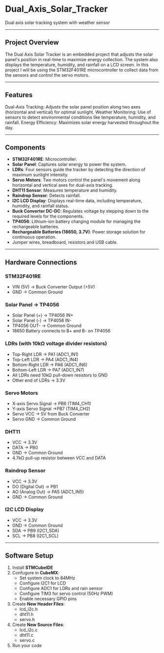 # Dual_Axis_Solar_Tracker
Dual axis solar tracking system with weather sensor

---

## **Project Overview**
The Dual Axis Solar Tracker is an embedded project that adjusts the solar panel's position in real-time to maximize energy collection. The system also displays the temperature, humidity, and rainfall on a LCD screen. In this project I will be using the STM32F401RE microcontroller to collect data from the sensors and control the servo motors.

---

## **Features**
Dual-Axis Tracking: Adjusts the solar panel position along two axes (horizontal and vertical) for optimal sunlight.
Weather Monitoring: Use of sensors to detect environmental conditions like temperature, humidity, and rainfall.
Energy Efficiency: Maximizes solar energy harvested throughout the day.

---

## **Components**
- **STM32F401RE**: Microcontroller.
- **Solar Panel**: Captures solar energy to power the system.
- **LDRs**: Four sensors guide the tracker by detecting the direction of maximum sunlight intensity.
- **Servo Motors**: Two motors control the panel's movement along horizontal and vertical axes for dual-axis tracking.
- **DHT11 Sensor**: Measures temperature and humidity.
- **Raindrop Sensor**: Detects rainfall.
- **I2C LCD Display**: Displays real-time data, including temperature, humidity, and rainfall status.
- **Buck Converter DC-DC**: Regulates voltage by stepping down to the required levels for the components. 
- **TP4056**: Lithium-ion battery charging module for managing the rechargeable batteries.
- **Rechargeable Batteries (18650, 3.7V)**: Power storage solution for continuous operation.
- Jumper wires, breadboard, resistors and USB cable.

---

## **Hardware Connections**
### **STM32F401RE**
- VIN (5V) → Buck Converter Output (+5V)
- GND → Common Ground

### **Solar Panel → TP4056**
- Solar Panel (+) → TP4056 IN+
- Solar Panel (-) → TP4056 IN-
- TP4056 OUT- → Common Ground
- 18650 Battery connects to B+ and B- on TP4056

### **LDRs (with 10kΩ voltage divider resistors)**
- Top-Right LDR → PA1 (ADC1_IN1)
- Top-Left LDR → PA4 (ADC1_IN4)
- Bottom-Right LDR → PA6 (ADC1_IN6)
- Bottom-Left LDR → PA7 (ADC1_IN7)
- All LDRs need 10kΩ pull-down resistors to GND
- Other end of LDRs → 3.3V

### **Servo Motors**
- X-axis Servo Signal → PB6 (TIM4_CH1)
- Y-axis Servo Signal →PB7 (TIM4_CH2)
- Servo VCC → 5V from Buck Converter
- Servo GND → Common Ground

### **DHT11**
- VCC → 3.3V
- DATA → PB0
- GND → Common Ground
- 4.7kΩ pull-up resistor between VCC and DATA

### **Raindrop Sensor**
- VCC → 3.3V
- DO (Digital Out) → PB1
- AO (Analog Out) → PA5 (ADC1_IN5)
- GND → Common Ground

### **I2C LCD Display**
- VCC → 3.3V
- GND → Common Ground
- SDA → PB9 (I2C1_SDA)
- SCL → PB8 (I2C1_SCL)

---

## **Software Setup**
1. Install **STMCubeIDE**
2. Confugure in **CubeMX**:
   - Set system clock to 84MHz
   - Configure I2C1 for LCD
   - Configure ADC1 for LDRs and rain sensor
   - Configure TIM3 for servo control (50Hz PWM)
   - Enable necessary GPIO pins
3. Create **New Header Files**:
   - lcd_i2c.h
   - dht11.h
   - servo.h
4. Create **New Source Files**:
   - lcd_i2c.c
   - dht11.c
   - servo.c
5. Run your code
